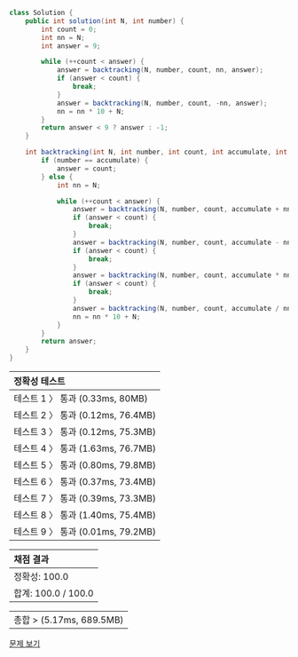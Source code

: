 ```java
class Solution {
    public int solution(int N, int number) {
        int count = 0;
        int nn = N;
        int answer = 9;

        while (++count < answer) {
            answer = backtracking(N, number, count, nn, answer);
            if (answer < count) {
                break;
            }
            answer = backtracking(N, number, count, -nn, answer);
            nn = nn * 10 + N;
        }
        return answer < 9 ? answer : -1;
    }

    int backtracking(int N, int number, int count, int accumulate, int answer) {
        if (number == accumulate) {
            answer = count;
        } else {
            int nn = N;

            while (++count < answer) {
                answer = backtracking(N, number, count, accumulate + nn, answer);
                if (answer < count) {
                    break;
                }
                answer = backtracking(N, number, count, accumulate - nn, answer);
                if (answer < count) {
                    break;
                }
                answer = backtracking(N, number, count, accumulate * nn, answer);
                if (answer < count) {
                    break;
                }
                answer = backtracking(N, number, count, accumulate / nn, answer);
                nn = nn * 10 + N;
            }
        }
        return answer;
    }
}
```
 | 정확성 테스트 |
 |  :-  |
 | 테스트 1 〉 통과 (0.33ms, 80MB) |
 | 테스트 2 〉 통과 (0.12ms, 76.4MB) |
 | 테스트 3 〉 통과 (0.12ms, 75.3MB) |
 | 테스트 4 〉 통과 (1.63ms, 76.7MB) |
 | 테스트 5 〉 통과 (0.80ms, 79.8MB) |
 | 테스트 6 〉 통과 (0.37ms, 73.4MB) |
 | 테스트 7 〉 통과 (0.39ms, 73.3MB) |
 | 테스트 8 〉 통과 (1.40ms, 75.4MB) |
 | 테스트 9 〉 통과 (0.01ms, 79.2MB) |

 | 채점 결과 |
 | :- |
 | 정확성: 100.0 |
 | 합계: 100.0 / 100.0 |

 ||
 | :- |
 | 총합 > (5.17ms, 689.5MB) |

[문제 보기](https://programmers.co.kr/learn/courses/30/lessons/42895?language=java)